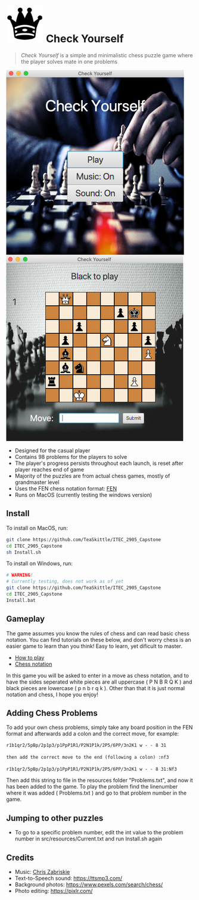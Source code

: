 # ![queen](blackqueen.png) Check Yourself

> *Check Yourself* is a simple and minimalistic chess puzzle game where the player solves mate in one problems

![start_screen](screenshots/start_screen.png) ![game_screen](screenshots/game_screen.png)

- Designed for the casual player
- Contains 98 problems for the players to solve
- The player's progress persists throughout each launch, is reset after player reaches end of game
- Majority of the puzzles are from actual chess games, mostly of grandmaster level
- Uses the FEN chess notation format: [FEN](https://en.wikipedia.org/wiki/Forsyth%E2%80%93Edwards_Notation)
- Runs on MacOS (currently testing the windows version)

## Install

To install on MacOS, run:
```Bash
git clone https://github.com/TeaSkittle/ITEC_2905_Capstone
cd ITEC_2905_Capstone
sh Install.sh
```

To install on Windows, run:
```Bash
# WARNING!
# Currently testing, does not work as of yet
git clone https://github.com/TeaSkittle/ITEC_2905_Capstone
cd ITEC_2905_Capstone
Install.bat
```

## Gameplay

The game assumes you know the rules of chess and can read basic chess notation. You can find tutorials on these below, and don't worry 
chess is an easier game to learn than you think! Easy to learn, yet dificult to master.
- [How to play](https://www.chess.com/learn-how-to-play-chess)
- [Chess notation](https://www.chess.com/article/view/chess-notation)

In this game you will be asked to enter in a move as chess notation, and to have the sides seperated white pieces are all uppercase 
( P N B R Q K ) and black pieces are lowercase ( p n b r q k ). Other than that it is just normal notation and chess, I hope you enjoy!

## Adding Chess Problems

To add your own chess problems, simply take any board position in the FEN format and afterwards add a colon and the correct move,
for example:

```
r1b1qr2/5pBp/2p1p3/p1PpP1R1/P2N1P1k/2P5/6PP/3n2K1 w - - 8 31

then add the correct move to the end (following a colon) :nf3

r1b1qr2/5pBp/2p1p3/p1PpP1R1/P2N1P1k/2P5/6PP/3n2K1 w - - 8 31:Nf3
```

Then add this string to file in the resources folder "Problems.txt", and now it has been added to the game. 
To play the problem find the linenumber where it was added ( Problems.txt ) and go to that problem number in the game.

## Jumping to other puzzles

- To go to a specific problem number, edit the int value to the problem number in src/resources/Current.txt and run Install.sh again

## Credits 

- Music: [Chris Zabriskie](https://chriszabriskie.bandcamp.com/)
- Text-to-Speech sound: https://ttsmp3.com/
- Background photos: https://www.pexels.com/search/chess/
- Photo editing: https://pixlr.com/
